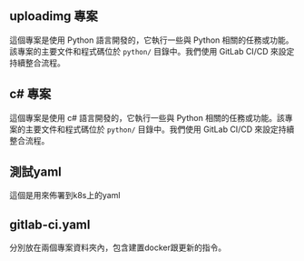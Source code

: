 ## uploadimg 專案

這個專案是使用 Python 語言開發的，它執行一些與 Python 相關的任務或功能。該專案的主要文件和程式碼位於 `python/` 目錄中。我們使用 GitLab CI/CD 來設定持續整合流程。
## c# 專案

這個專案是使用 c# 語言開發的，它執行一些與 Python 相關的任務或功能。該專案的主要文件和程式碼位於 `python/` 目錄中。我們使用 GitLab CI/CD 來設定持續整合流程。
## 測試yaml

這個是用來佈署到k8s上的yaml
## gitlab-ci.yaml

分別放在兩個專案資料夾內，包含建置docker跟更新的指令。
